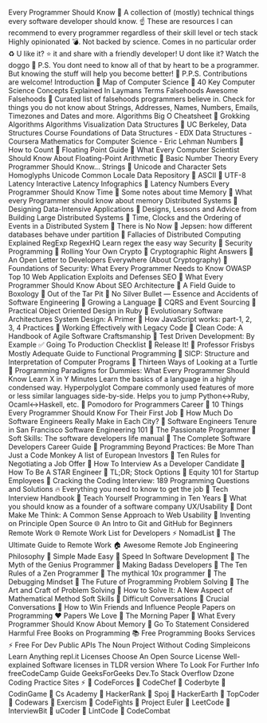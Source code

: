 Every Programmer Should Know :thinking: A collection of (mostly) technical things every software developer should know. :point_up: These are resources I can recommend to every programmer regardless of their skill level or tech stack Highly opinionated :bomb:. Not backed by science. Comes in no particular order :recycle: U like it? :star: it and share with a friendly developer! U dont like it? Watch the doggo :dog: P.S. You dont need to know all of that by heart to be a programmer. But knowing the stuff will help you become better! :muscle: P.P.S. Contributions are welcome! Introduction :movie_camera: Map of Computer Science :movie_camera: 40 Key Computer Science Concepts Explained In Laymans Terms Falsehoods Awesome Falsehoods 💊 Curated list of falsehoods programmers believe in. Check for things you do not know about Strings, Addresses, Names, Numbers, Emails, Timezones and Dates and more. Algorithms Big O Cheatsheet :book: Grokking Algorithms Algorithms Visualization Data Structures :movie_camera: UC Berkeley, Data Structures Course Foundations of Data Structures - EDX Data Structures - Coursera Mathematics for Computer Science - Eric Lehman Numbers :book: How to Count :page_facing_up: Floating Point Guide :page_facing_up: What Every Computer Scientist Should Know About Floating-Point Arithmetic :page_facing_up: Basic Number Theory Every Programmer Should Know... Strings :page_facing_up: Unicode and Character Sets Homoglyphs Unicode Common Locale Data Repository :movie_camera: ASCII :movie_camera: UTF-8 Latency Interactive Latency Infographics :page_facing_up: Latency Numbers Every Programmer Should Know Time :page_facing_up: Some notes about time Memory :page_facing_up: What every Programmer should know about memory Distributed Systems :book: Designing Data-Intensive Applications :scroll: Designs, Lessons and Advice from Building Large Distributed Systems :scroll: Time, Clocks and the Ordering of Events in a Distributed System :page_facing_up: There is No Now :page_facing_up: Jepsen: how different databases behave under partition :scroll: Fallacies of Distributed Computing Explained RegExp RegexHQ Learn regex the easy way Security :book: Security Programming :page_facing_up: Rolling Your Own Crypto :page_facing_up: Cryptographic Right Answers :page_facing_up: An Open Letter to Developers Everywhere (About Cryptography) :book: Foundations of Security: What Every Programmer Needs to Know OWASP Top 10 Web Application Exploits and Defenses SEO :page_facing_up: What Every Programmer Should Know About SEO Architecture :scroll: A Field Guide to Boxology :scroll: Out of the Tar Pit :scroll: No Silver Bullet — Essence and Accidents of Software Engineering :movie_camera: Growing a Language :movie_camera: CQRS and Event Sourcing :book: Practical Object Oriented Design in Ruby :movie_camera: Evolutionary Software Architectures System Design: A Primer :page_facing_up: How JavaScript works: part-1, 2, 3, 4 Practices :book: Working Effectively with Legacy Code :book: Clean Code: A Handbook of Agile Software Craftsmanship :book: Test Driven Development: By Example :white_check_mark: Going To Production Checklist :book: Release It! :book: Professor Frisbys Mostly Adequate Guide to Functional Programming :book: SICP: Structure and Interpretation of Computer Programs :page_facing_up: Thirteen Ways of Looking at a Turtle :scroll: Programming Paradigms for Dummies: What Every Programmer Should Know Learn X in Y Minutes Learn the basics of a language in a highly condensed way. Hyperpolyglot Compare commonly used features of more or less similar languages side-by-side. Helps you to jump Python<->Ruby, Ocaml<->Haskell, etc. :page_facing_up: Pomodoro for Programmers Career :page_facing_up: 10 Things Every Programmer Should Know For Their First Job :page_facing_up: How Much Do Software Engineers Really Make in Each City? :page_facing_up: Software Engineers Tenure in San Francisco Software Engineering 101 :book: The Passionate Programmer :book: Soft Skills: The software developers life manual :book: The Complete Software Developers Career Guide :book: Programming Beyond Practices: Be More Than Just a Code Monkey A list of European Investors :page_facing_up: Ten Rules for Negotiating a Job Offer :page_facing_up: How To Interview As a Developer Candidate :book: How To Be A STAR Engineer :page_facing_up: TL;DR; Stock Options :page_facing_up: Equity 101 for Startup Employees :book: Cracking the Coding Interview: 189 Programming Questions and Solutions :fire: Everything you need to know to get the job :book: Tech Interview Handbook :page_facing_up: Teach Yourself Programming in Ten Years :page_facing_up: What you should know as a founder of a software company UX/Usability :book: Dont Make Me Think: A Common Sense Approach to Web Usability :movie_camera: Inventing on Principle Open Source :globe_with_meridians: An Intro to Git and GitHub for Beginners Remote Work :globe_with_meridians: Remote Work List for Developers :zap: NomadList :book: The Ultimate Guide to Remote Work :house: Awesome Remote Job Engineering Philosophy :movie_camera: Simple Made Easy :page_facing_up: Speed In Software Development :movie_camera: The Myth of the Genius Programmer :movie_camera: Making Badass Developers :page_facing_up: The Ten Rules of a Zen Programmer :page_facing_up: The mythical 10x programmer :page_facing_up: The Debugging Mindset :movie_camera: The Future of Programming Problem Solving :book: The Art and Craft of Problem Solving :book: How to Solve It: A New Aspect of Mathematical Method Soft Skills :book: Difficult Conversations :book: Crucial Conversations :book: How to Win Friends and Influence People Papers on Programming :heart: Papers We Love :newspaper: The Morning Paper 📜 What Every Programmer Should Know About Memory 📜 Go To Statement Considered Harmful Free Books on Programming :books: Free Programming Books Services :zap: Free For Dev Public APIs The Noun Project Without Coding Simpleicons Learn Anything repl.it Licenses Choose An Open Source License Well-explained Software licenses in TLDR version Where To Look For Further Info freeCodeCamp Guide GeeksForGeeks Dev.To Stack Overflow Dzone Coding Practice Sites :zap: :link: CodeForces :link: CodeChef :link: Coderbyte :link: CodinGame :link: Cs Academy :link: HackerRank :link: Spoj :link: HackerEarth :link: TopCoder :link: Codewars :link: Exercism :link: CodeFights :link: Project Euler :link: LeetCode :link: InterviewBit :link: uCoder :link: LintCode :link: CodeCombat